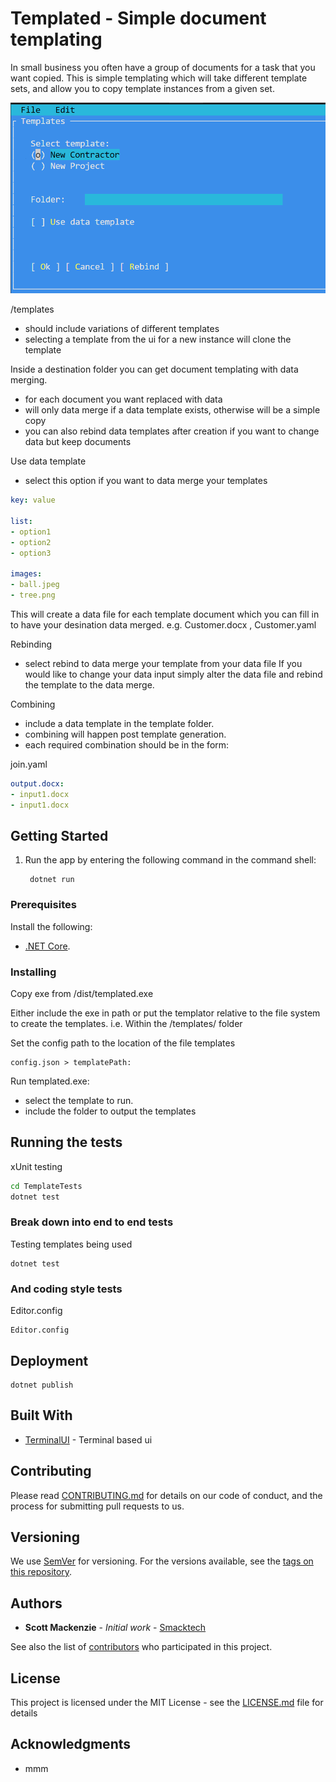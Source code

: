 # Templated - Simple document templating

In small business you often have a group of documents for a task that you want copied.
This is simple templating which will take different template sets, and allow you to copy
template instances from a given set.

![tempalted](https://raw.githubusercontent.com/smacken/templated/master/docfx/term.PNG)

/templates

- should include variations of different templates
- selecting a template from the ui for a new instance will clone the template

Inside a destination folder you can get document templating with data merging.
- for each document you want replaced with data
- will only data merge if a data template exists, otherwise will be a simple copy
- you can also rebind data templates after creation if you want to change data but keep documents

Use data template
- select this option if you want to data merge your templates

```yaml
key: value

list: 
- option1
- option2
- option3

images:
- ball.jpeg
- tree.png
```

This will create a data file for each template document which you can fill in to have your
desination data merged.
e.g. Customer.docx , Customer.yaml

Rebinding
- select rebind to data merge your template from your data file
If you would like to change your data input simply alter the data file and rebind the template to the data merge.

Combining
- include a data template in the template folder.
- combining will happen post template generation.
- each required combination should be in the form:

join.yaml
```yaml
output.docx:
- input1.docx
- input1.docx
```

## Getting Started

1. Run the app by entering the following command in the command shell:

   ```console
    dotnet run
   ```

### Prerequisites

Install the following:

- [.NET Core](https://dotnet.microsoft.com/download).

### Installing

Copy exe from /dist/templated.exe

Either include the exe in path or put the templator relative to the file system to create the templates.
i.e. Within the /templates/ folder

Set the config path to the location of the file templates
```
config.json > templatePath: 
```

Run templated.exe:
- select the template to run.
- include the folder to output the templates

## Running the tests

xUnit testing

```bash
cd TemplateTests
dotnet test
```


### Break down into end to end tests

Testing templates being used

```
dotnet test
```

### And coding style tests

Editor.config

```
Editor.config
```

## Deployment

```
dotnet publish
```

## Built With

* [TerminalUI](https://github.com/migueldeicaza/gui.cs) - Terminal based ui

## Contributing

Please read [CONTRIBUTING.md](https://gist.github.com/PurpleBooth/b24679402957c63ec426) for details on our code of conduct, and the process for submitting pull requests to us.

## Versioning

We use [SemVer](http://semver.org/) for versioning. For the versions available, see the [tags on this repository](https://github.com/your/project/tags). 

## Authors

* **Scott Mackenzie** - *Initial work* - [Smacktech](https://github.com/smacken)

See also the list of [contributors](https://github.com/smacken/templated/contributors) who participated in this project.

## License

This project is licensed under the MIT License - see the [LICENSE.md](LICENSE.md) file for details

## Acknowledgments

* mmm

